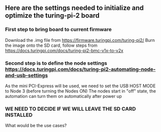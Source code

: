 ## Here are the settings needed to initialize and optimize the turing-pi-2 board

### First step to bring board to current firmware
Download the .img file from https://firmware.turingpi.com/turing-pi2/
Burn the image onto the SD card, follow steps from https://docs.turingpi.com/docs/turing-pi2-bmc-v1x-to-v2x

### Second step is to define the node settings https://docs.turingpi.com/docs/turing-pi2-automating-node-and-usb-settings
As the mini PCI-Express will be used, we need to set the USB HOST MODE to Node 3 (before turning the Nodes ON)
The nodes start in "off" state, the automation can turn them on automatically after power up

### WE NEED TO DECIDE IF WE WILL LEAVE THE SD CARD INSTALLED
What would be the use cases?

